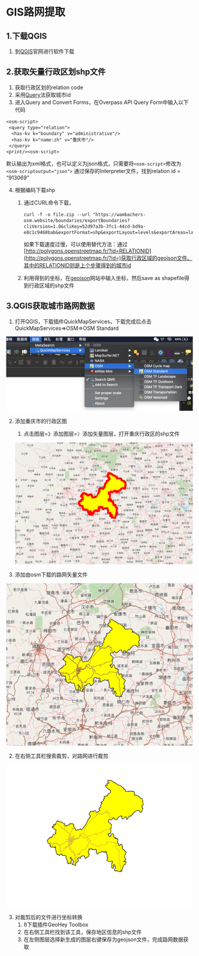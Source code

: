 # GIS路网提取
## 1.下载QGIS
1. 到[QGIS](https://www.qgis.org/en/site/forusers/download.html)官网进行软件下载
## 2.获取矢量行政区划shp文件
1. 获取行政区划的relation code
 1. 采用[Query](http://www.overpass-api.de/index.html)法获取城市id
  1. 进入Query and Convert Forms，在Overpass API Query Form中输入以下代码
  ```osmscript
  <osm-script>
   <query type="relation">
    <has-kv k="boundary" v="administrative"/>
    <has-kv k="name:zh" v="重庆市"/>
   </query>
  <print/><osm-script>
  ```
  默认输出为xml格式，也可以定义为json格式，只需要将`<osm-script>`修改为`<osm-scriptoutput="json">`
  通过保存的Interpreter文件，找到relation id = “913069”

4. 根据编码下载shp

   1. 通过CURL命令下载，

      ```livescript
      curl -f -o file.zip --url "https://wambachers-osm.website/boundaries/exportBoundaries?cliVersion=1.0&cliKey=52d97a3b-3fc1-44cd-bd9a-e8c1c9468bab&exportFormat=shp&exportLayout=levels&exportAreas=land&union=false&selected=913069"
      ```

      如果下载速度过慢，可以使用替代方法：通过[http://polygons.openstreetmap.fr/?id=RELATIONID](http://polygons.openstreetmap.fr/?id=)获取行政区域的geojson文件。其中的RELATIONID则是上个步骤得到的城市id

   2. 利用得到的坐标，在[geojson](http://geojson.io)网站中输入坐标，然后save as shapefile得到行政区域的shp文件

## 3.QGIS获取城市路网数据
1. 打开QGIS，下载插件QuickMapServices，下载完成后点击QuickMapServices=>OSM=>OSM Standard

<img src="1.png" style="zoom:50%;" />

2. 添加重庆市的行政区图

   1. 点击图层=》添加图层=〉添加矢量图层，打开重庆行政区的shp文件

   ![](2.png)

3. 添加由osm下载的路网矢量文件

![](3.png)

2. 在右侧工具栏搜索裁剪，对路网进行裁剪

![](4.png)

3. 对裁剪后的文件进行坐标转换
   1. ß下载插件GeoHey Toolbox
   2. 在右侧工具栏找到该工具，保存地区信息的shp文件
   3. 在左侧图层选择新生成的图层右键保存为geojson文件，完成路网数据获取
